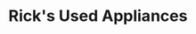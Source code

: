 ---
title: "Rick's Used Appliances"
url: /douglasville/ricks-used-appliances/
shop: Haushaltsgeräte
---